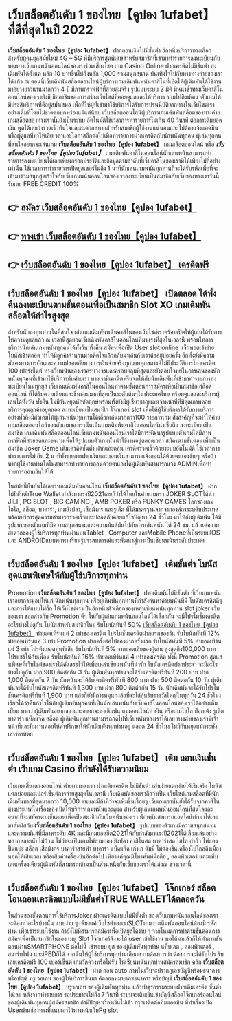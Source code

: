 # เว็บสล็อตอันดับ 1 ของไทย【คูปอง 1ufabet】  ที่ดีที่สุดในปี 2022

**เว็บสล็อตอันดับ 1 ของไทย【คูปอง 1ufabet】** ฝากถอนเงินไม่มีขั้นต่ำ  อีกหนึ่งบริการทางเลือกสำหรับผู้คนยุคสมัยใหม่ 4G – 5G ที่มีบริการสุดพิเศษสำหรับสมาชิกที่เข้ามาทำรายการลงทะเบียนกับทางทางเว็บเกมพนันออนไลน์ของเราร่วมเสี่ยงโชค เกม Casino Online ฝากเครดิตไม่มีขั้นต่ำ ลงเดิมพันได้ตั้งแต่ หลัก 10 บาทขึ้นไปถึงหลัก 1,000 ร่วมสนุกสนาน บันเทิงใจไปกับทางทางค่ายของเราได้แล้ว ณ ตอนนี้เว็บเดิมพันสล็อตออนไลน์ผู้บริการเกมเดิมพันพนันคาสิโนที่เปิดให้ผู้เดิมพันได้ใช้งานมาอย่างยาวนานมากกว่า 4 ปี มีภาพกราฟฟิกที่สวยสมจริง รูปแบบระบบ 3 มิติ
มิหนำซ้ำทางเว็บคาสิโนออนไลน์ของเรายังมี มืออาชีพของการสร้างเว็บไซต์ที่คอยดูแลและให้บริการ  รวมไปถึงพัฒนาตัวเกมให้มีประสิทธิภาพที่ดีอยู่สม่ำเสมอ เพื่อที่ให้ผู้ที่เข้ามาใช้บริการได้รับการปรนนิบัติจากทางในเว็บไซต์เราอย่างเต็มที่โดยไม่ขาดตกบกพร่องแม้แต่น้อย เว็บสล็อตออนไลน์ผู้บริการเกมเดิมพันสล็อตของทางค่ายเกมสล็อตของทางเรานั้นยังเป็นระบบ อัตโนมัติใช้เวลาการทำรายการไม่เกิน 40 วินาที ต่อการเติมยอดเงิน พูดได้เลยว่ารวดเร็วทันใจและสะดวกสบายสำหรับสมาชิกผู้ใช้งานแน่นอนและไม่ต้องแจ้งแอดมินหรือผู้ดูแลที่ทำให้เสียเวลาและโอกาสอีกต่อไปเมื่อทำรายการฝากเครดิตกับนักพนันทุกคน
ผู้เล่นทุกคนที่สนใจอยากจะเล่นเกม **เว็บสล็อตอันดับ 1 ของไทย【คูปอง 1ufabet】** เกมสล็อตออนไลน์ หรือ ***เว็บสล็อตอันดับ 1 ของไทย【คูปอง 1ufabet】*** เกมเดิมพันคาสิโนออนไลน์นักเล่นพนันสามารถทำรายการลงทะเบียนได้เลยเพียงกรอกประวัติและข้อมูลตามลำดับที่เว็บคาสิโนของเรามีให้เพียงไม่กี่อย่างเท่านั้น ใช้เวลาการทำรายการเปิดยูสเซอร์ไม่ถึง 1 นาทีนักเล่นเกมพนันทุกท่านก็จะได้รับรหัสเพื่อที่จะเข้ามาร่วมสนุกสุดเร้าใจกับเว็บเกมพนันออนไลน์ของเราลงทะเบียนเป็นสมาชิกกับเว็บของทางเราวันนี้รับเลย FREE CREDIT 100%

## 👉 [สมัคร เว็บสล็อตอันดับ 1 ของไทย【คูปอง 1ufabet】](https://archa888.com/)
## 👉 [ทางเข้า เว็บสล็อตอันดับ 1 ของไทย【คูปอง 1ufabet】](https://archa888.com/)
## 👉 [เว็บสล็อตอันดับ 1 ของไทย【คูปอง 1ufabet】 เครดิตฟรี](https://archa888.com/)

## เว็บสล็อตอันดับ 1 ของไทย【คูปอง 1ufabet】 เปิดตลอด ได้ทั้งคืนลงทะเบียนตามขั้นตอนเพื่อเป็นสมาชิก Slot XO เกมเดิมพันสล็อตให้กำไรสูงสุด

สำหรับนักลงทุนท่านใดที่สนใจ เล่นเกมเดิมพันพนันคาสิโนของเว็บไซต์เราพร้อมเปิดให้ผู้เล่นได้รับการให้ความดูแลแล้ว ณ เวลานี้สุดยอดเว็บเดิมพันคาสิโนออนไลน์ที่มาแรงที่สุดในเวลานี้ พร้อมให้การบริการนักเล่นเกมพนันทุกคนได้ทั้งวัน ทั้งคืน สมัครเพื่อเปิด User slot online แจ็กพอตเข้าง่าย โบนัสเข้าตลอด ทำให้มีลูกค้าจำนวนมากติดใจแล้วกลับมาเล่นกับเราต่ออยู่บ่อยครั้ง อีกทั้งยังมีความมั่นคงทางการเงินและความปลอดภัยทางการเงินจ่ายจริงทุกบาททุกสตางค์ไม่มีประวัติการโกงเครดิต 100 เปอร์เซ็นต์ ทางเว็บพนันของเราครบวงจรและครอบคลุมที่สุดและยังตอบโจทย์ในการเล่นของนักพนันทุกคนที่เข้ามาใช้บริการกับค่ายเรา
ทางเรามีเครดิตฟรีแจกให้กับนักเดิมพันที่เข้ามาทำรายการลงทะเบียนใหม่ทุกยูส เว็บเกมเดิมพันคาสิโนออนไลน์ทำตามขั้นตอนการสมัครเพื่อเป็นสมาชิก สล็อตออนไลน์ ที่ได้รับความนิยมและชื่นชอบมากที่สุดเป็นระดับต้นๆในประเทศไทย พร้อมดูแลและบริการผู้เล่นได้ทั้งวัน ทั้งคืน ไม่มีวันหยุดนักขัตฤกษ์พร้อมทั้งยังมีผู้เชี่ยวชาญและเจ้าหน้าที่ที่มีคุณภาพคอยบริการคุณลูกค้าอยู่ตลอด ลงทะเบียนเป็นสมาชิก โจ๊กเกอร์ slot เพื่อให้ผู้ใช้บริการได้รับการบริการอย่างทั่วถึงมีตัวเกมให้ผู้เล่นพนันทุกท่านได้เลือกเล่นมากกว่า100 รายการเกม
สิ่งสำคัญที่จะทำให้ค่ายเกมสล็อตออนไลน์ของตัวเกมของเรานั้นเป็นเกมเดิมพันคาสิโนออนไลน์น่าเชื่อถือ ลงทะเบียนเป็นสมาชิก  เกมเดิมพันสล็อตออนไลน์เว็บเกมพนันออนไลน์เราได้มีการพัฒนารูปแบบตัวเกมให้มีภาพกราฟิกที่สวยสดและงดงามเพื่อให้รูปแบบตัวเกมนั้นน่าใช้งานอยู่ตลอดเวลา สมัครตามขั้นตอนเพื่อเป็นสมาชิก Joker Game เติมเครดิตขั้นต่ำ ฝากและถอน เครดิตรวดเร็วด้วยระบบอัตโนมัติ ใช้เวลาการทำรายการไม่เกิน 2 นาทีทั้งรายการฝากเงินและถอนเงินสามารถแจ้งถอนได้ด้วยตนเองง่ายๆ หรือถ้าหากผู้ใช้งานท่านใดไม่สามารถทำรายการถอนด้วยตนเองได้ผู้เดิมพันสามารถแจ้ง ADMINเพื่อทำรายการถอนเงินให้ได้

ในสมัยนี้ยืนยันได้เลยว่าเกมเดิมพันออนไลน์ **เว็บสล็อตอันดับ 1 ของไทย【คูปอง 1ufabet】** ฝาก ไม่มีขั้นต่ำTrue Wallet กำลังมาแรงปี2021เลยก็ว่าได้โดยในค่ายเกมเรา JOKER SLOTได้นำ  JILI , PG SLOT , BIG GAMING , AMB POKER หรือ FUNKY GAMES โลกของเกมไฮโล, สล็อต, บาคาร่า, เกมยิงปลา, เสือมังกร และรูเล็ต ที่ได้มาตรฐานจากจากองค์กรระบดับประเทศ พร้อมบริการสุดความสามารถรวดเร็วและปลอดภัยคอยแก้ไขปัญหา 24 ชั่วโมง มาให้กับผู้เดิมพัน ได้มีรูปแบบของตัวเกมที่มีความสนุกสนานและความมันส์มันไปกับการเล่นพนัน ได้ 24 ชม. แล้วแต่ความสะดวกของผู้ใช้บริการทุกท่านผ่านบนTablet , Computer และMobile Phoneที่เป็นระบบIOS และ ANDROIDแบบพกพา เรียนรู้ประสบการณ์และพัฒนาสู่การเป็นเซียนพนันระดับประเทศ

## เว็บสล็อตอันดับ 1 ของไทย【คูปอง 1ufabet】 เติมขั้นต่ำ โบนัสสุดแสนพิเศษให้กับผู้ใช้บริการทุกท่าน

 Promotion  **เว็บสล็อตอันดับ 1 ของไทย【คูปอง 1ufabet】** ฝากเดิมพันไม่มีขั้นต่ำ ที่เว็บเกมพนันเราอยากจะมอบให้แก่  นักพนันทุกท่าน หรือผู้เดิมพันทุกท่านที่กำลังค้นหาค่ายพนันที่มี โบนัสเครดิตดีๆ และการให้แบบไม่กั๊ก ให้เว็บไซต์เราเป็นอีกหนึ่งตัวเลือกของเหล่าเซียนพนันทุกท่าน slot joker เว็บของเรา ขอกล่าวกับ Promotion ดีๆ ให้กับผู้เล่นเกมพนันออนไลน์ได้เลือกกัน จะมีโปรโมชั่นเครดิตอะไรบ้างไปดูกัน
โบนัสสำหรับสมาชิกใหม่ รับโบนัสทันที 50% [เว็บสล็อตอันดับ 1 ของไทย【คูปอง 1ufabet】](https://archa888.com/) ทำยอดเทิร์นแค่ 2 เท่าของเครดิต
โปรโมชั่นเครดิตฝากแรกของวัน รับโบนัสทันที 12% ทำยอดเทิร์นแค่ 3 เท่า
 Promotion ฝากครั้งต่อไปของฝากครั้งแรก รับโบนัสทันที 5% ทำยอดเทิร์นแค่ 3 เท่า
โปรคืนยอดทุนที่เสีย รับโบนัสทันที 5% จากยอดเสียของผู้เล่น สูงสุดถึง100,000 บาท
โปรแชร์ให้กับเพื่อน รับโบนัสทันที 16% ทำยอดเทิร์นแค่ 4 เท่าของเครดิต
ทั้งนี้ Promotion สุดแสนพิศษที่เว็บไซต์ของเราได้คัดสรรไว้ให้เพื่อเหล่าเซียนพนันที่น่ารัก โบนัสเครดิตฝากประจำ จะมีอะไรบ้างไปดูกัน
ฝาก 900 ติดต่อกัน 3 วัน ผู้เดิมพันทุกท่านจะได้รับเครดิตฟรีทันที 200 บาท
ฝาก 1,000 ติดต่อกัน 7 วัน นักพนันจะได้รับเครดิตฟรีทันที 800 บาท
ฝาก 500 ติดต่อกัน 10 วัน ผู้เดิมพันจะได้รับโบนัสเครดิตฟรีทันที 1,300 บาท
ฝาก 800 ติดต่อกัน 15 วัน นักเดิมพันจะได้รับโปรโมชั่นเครดิตฟรีทันที 1,900 บาท
แล้วก็ยังมีการหมุนกงล้อที่จะได้ลุ้นรับรางวัลใหญ่ในทุกวัน 24 ชั่วโมง เรียกได้ว่าคืนกำไรให้กับผู้เดิมพันทุกคนที่เป็นนักเล่นพนันกับเว็บคาสิโนออนไลน์ของเราได้อย่างเต็มเปี่ยม หากว่าผู้เดิมพันอยากลองและอยากจะลงเดิมพัน เกมออนไลน์ทำเงิน หรือเกมไฮโล ป๊อกเด้ง รูเล็ต บาคาร่า แบ็กแจ๊ค สล็อต ผู้เดิมพันทุกท่านสามารถกดไปที่เว็บพนันของเราได้เลย ทางค่ายของเรามีเจ้าหน้าที่และทีมงานคอยให้คำปรึกษาให้นักเดิมพันทุกท่านอยู่ ตลอด 24 ชั่วโมง ไม่มีวันหยุดแม้กระทั่งเสาร์อาทิตย์

## เว็บสล็อตอันดับ 1 ของไทย【คูปอง 1ufabet】 เติม ถอนเงินขั้นต่ำ  เว็บเกม Casino ที่กำลังได้รับความนิยม

เว็บเกมเสี่ยงดวงออนไลน์ ค่ายเกมของเรา ฝากเติมเครดิต ไม่มีขั้นต่ำ เล่นง่ายแตกง่ายได้เงินจริง โบนัสแตกบ่อยและเปอร์เซ็นต์การจ่ายสูงสุดในเวลานี เว็บเดิมพันของเราถือว่าเป็น เว็บไซต์เกมสล็อตที่มีนักเดิมพันมากที่สุดมากกว่า 10,000 คนและมีถ้าทีว่าจะเพิ่มขึ้นเรื่อยๆ เว็บเกมเรานั้นยังได้รับจากคาสิโนต่างประเทศในเรื่องของเปิดให้บริการเกมพนันและดูแล สำหรับผู้เล่นเกมพนันออนไลน์ที่สนใจและอยากที่จะสมัครตามขั้นตอนเพื่อเป็นสมาชิกกับเว็บพนันของเรา นักพนันสามารถแอดไลน์เข้ามาได้เลย
	มาสัมผัสกับ **เว็บสล็อตอันดับ 1 ของไทย【คูปอง 1ufabet】** รูปแบบของตัวเกมมีความสนุกสนานและความมันส์ที่มีภาพระดับ 4K และมีเกมยอดฮิต2021ให้กับกำลังมาแรงปี2021ได้เลือกเล่นอย่างหลากหลายนับไม่ถ้วน  ไม่ว่าจะเป็นเกมไพ่สามกอง  ยิงปลา คาสิโนสด บาคาร่าสด ไฮโล กำถั่ว ไพ่แคง ปั่นแปะ สล็อต เสือมังกร บาคาร่าสายฟ้า บาคาร่า แบ็คแจ๊ค เก้าเก ดัมมี่ ไม่ต้องขึ้นเครื่องไปไกลถึงเมืองนอกให้เสียเวลา หรือเสียค่าเครื่องบินอีกต่อไป เพียงแค่คุณมีโทรศัพท์มือถือ , คอมพิวเตอร์ และแท็บเลตเครื่องเดียวผู้เดิมพันก็สามารถเข้ามาเป็นส่วนหนึ่งกับเว็บของเราได้แล้วณ ช่วงเวลานี้

## เว็บสล็อตอันดับ 1 ของไทย【คูปอง 1ufabet】 โจ๊กเกอร์ สล็อตโอนถอนเครดิตแบบไม่มีขั้นต่ำTRUE WALLETได้ตลอดวัน

ในส่วนของขั้นตอนการใช้บริการJoker ฝากเครดิตแบบไม่มีขั้นต่ำ ของเว็บเกมพนันออนไลน์ของเรา จะต้องทำอะไรบ้างนั้น แบบง่าย ๆ เพียงแค่เว็บไซต์ของเราSLOTเกมวางเดิมพันออนไลน์ต้องมี รหัสผ่าน เพื่อเข้าระบบใช้งาน ถ้ายังไม่มีสามารถสมัครเพื่อเปิดยูสได้ง่าย ๆ จากโหมดการทำตามขั้นตอนการสมัครเพื่อเป็นสมาชิกในช่อง เมนู Slot โจ๊กเกอร์จึงจะได้ user เข้าใช้งาน พอได้มาแล้วก็ให้ทำตามขั้นตอนผ่านSMARTPHONE ต่อไปนี้
เข้าระบบ ยูส  ของผู้เดิมพันทุกท่าน แท็บเลต , คอมพิวเตอร์ , สมาร์ทโฟน และiPEDก็ได้
จากนั้นให้ผู้ใช้บริการทุกท่านเลือกความต้องการว่า ต้องการจะได้รับโปร รับเลยเครดิตฟรี 100 เปอร์เซ็นต์ เกมวัดดวงหรือไม่รับ
ให้เซียนพนันทุกท่านสมัครสมาชิก คลิก **เว็บสล็อตอันดับ 1 ของไทย【คูปอง 1ufabet】** ฝาก ถอน auto ภาพในเว็บจะปรากฏเลขบัญชีพร้อมธนาคาร หรือบัญชี ทรู วอเลท ของผู้ให้บริการขึ้นมา
คัดลอกหมายเลขธนาคาร หรือบัญชี **เว็บสล็อตอันดับ 1 ของไทย【คูปอง 1ufabet】** ทรูวอเลท ของผู้เดิมพันทุกท่าน แล้วทำธุรกรรมระบบฝากเติมเครดิต ขั้นต่ำได้เลย
หลังจากทำรายการ รอประมาณไม่ถึง 7 วินาที ระบบจะเติมเงินเข้าบัญชีสล็อตโจ๊กเกอร์ออนไลน์ของผู้เดิมพันทุกคนผู้สมัครสมาชิก
ถ้ามีปัญหาเรื่องเงินไม่เข้า กรุณาติดต่อทีมแอดมิน ที่ทำเรื่องเปิด Userผ่านช่องทางที่แนบเอาไว้ทางหน้าเว็บPg slot


